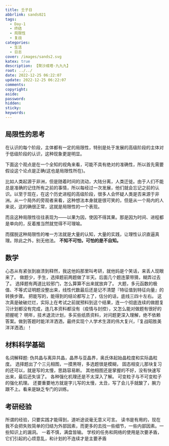 ```yaml
---
title: 壬子日
abbrlink: sands021
tags:
  - Day-1
  - 终结
  - 局限性
  - 复战
categories:
  - 生活
  - 日志
cover: /images/sands2.svg
katex: true
description: 【聚沙成塔·九九九】
root: ../../
date: 2022-12-25 06:22:07
update: 2022-12-25 06:22:07
comments:
copyright:
aside:
password:
hidden:
sticky:
keywords:
---
```

## 局限性的思考
在认识的每个阶段，主体都有一定的局限性，特别是处于发展的高级阶段的主体对于低级阶段的认识，这种现象更是明显。

下面这个观点是在一个全知的视角来看，可能不具有绝对的准确性，所以首先需要假设这个论点是正确(这也是局限性所在)。

比如人类起源于非洲，但是随着时间的流动，大陆分离，人类迁徙。由于人们不能总是准确的记住所有之前的事情，所以每经过一次发展，他们就会忘记之前的认识。以至于现在，在这个历史进程的高级阶段，很多人会怀疑人类是否来源于非洲。从一个局外的旁观者来看，这种想法本身就是很可笑的，但是从一个局内的人来说，这的确很正常，这就是局限性的一个表现。

而且这种局限性往往表现为——以果为因，使因不得其果。那是因为时间、进程都是单向的，反着推当然就觉得不可理喻。

而摆脱这种局限性的唯一方法就是大量的认知，大量的实践，让理性认识直逼真理。除此之外，别无他法。
**不知不可怕，可怕的是不自知。**


## 数学
心态从有紧张到崩溃到释然，我这他妈那里叫考研，就他妈是个笑话，来丢人现眼来了。
做题少，手生，选择题前两题做了半天。后面几个题连蒙带猜，糊弄过去了。
选择题有两道比较邪门，怎么算算不出来就放弃了。
大题，多元函数的极值、不等式证明题没整出来，线性代数最后还是记不清楚『特征值到特征向量』的转换步骤。
把能写的，能得到的结论都写上了，估分的话，底线三四十左右。
这次真是破破烂烂，实际上在考试之前就预料到这个结果，连一个彻底连续的做题复习计划都没有完成，连几本资料都没有（疫情与封控），又怎么能对做题有很好的把握呢？
明年，技术退流计划，多买些纸质资料，对问题更深入理解，绝不依赖答案。做到答题时能洋洋洒洒，最终实现个人学术生涯的伟大复兴，『复战昭胜美 洋洋洒洒』！


## 材料科学基础
名词解释题: 伪共晶与离异共晶，晶界与亚晶界，奥氏体起始晶粒度和实际晶粒度。
选择题出了个三元相图，一摸黑呀，多选题很是模糊，
固态相变儿那块复习的还可以，就是写的太慢，思路容易断。
其他相图还是掌握的不好，没有快速写出来，最后还失误了。
各种强化机理还是不太深入了解。
可变粒子与不可变粒子的强化机理。
还要重要地方就是字儿写的太慢，太丑，写了会儿手就酸了，腕力跟不上。看来是缺乏专门的训练。

## 考研经验
所谓的经验，只要实践才能得到，道听途说毫无意义可言。
读书是有用的，现在我不会把失败简单的归结为外部因素，而更多的去找一些细节，一些内部因素。一些知识上的漏洞。
一着不慎，满盘皆输。
学校的任务和网络的使用是次要矛盾，它们引起的心烦意乱，和计划的不连续才是主要矛盾
